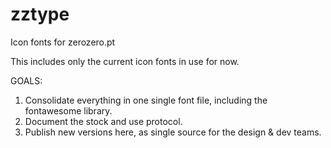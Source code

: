 # zztype
Icon fonts for zerozero.pt

This includes only the current icon fonts in use for now.

GOALS:

1. Consolidate everything in one single font file, including the fontawesome library.
2. Document the stock and use protocol.
3. Publish new versions here, as single source for the design & dev teams.
